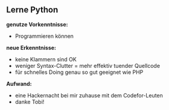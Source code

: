 ##  Lerne Python

**genutze Vorkenntnisse:**

- Programmieren können

**neue Erkenntnisse:**

- keine Klammern sind OK
- weniger Syntax-Clutter = mehr effektiv tuender Quellcode
- für schnelles Doing genau so gut geeignet wie PHP

**Aufwand:**

- eine Hackernacht bei mir zuhause mit dem Codefor-Leuten
- danke Tobi!
